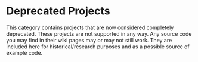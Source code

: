 # Deprecated Projects #

This category contains projects that are now considered completely deprecated.  These projects are not supported in any way.  Any source code you may find in their wiki pages may or may not still work.  They are included here for historical/research purposes and as a possible source of example code.